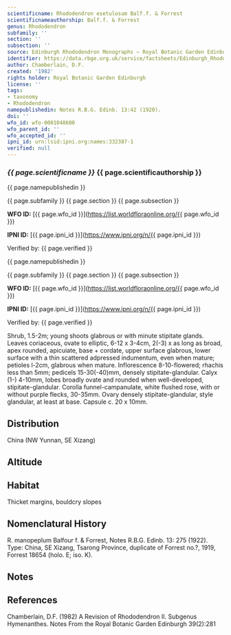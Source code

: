 ```yaml
---
scientificname: Rhododendron esetulosum Balf.f. & Forrest
scientificnameauthorship: Balf.f. & Forrest
genus: Rhododendron
subfamily: ''
section: ''
subsection: ''
source: Edinburgh Rhododendron Monographs – Royal Botanic Garden Edinburgh
identifier: https://data.rbge.org.uk/service/factsheets/Edinburgh_Rhododendron_Monographs.xhtml
author: Chamberlain, D.F.
created: '1982'
rights holder: Royal Botanic Garden Edinburgh
license: ''
tags:
- taxonomy
- Rhododendron
namepublishedin: Notes R.B.G. Edinb. 13:42 (1920).
doi: ''
wfo_id: wfo-0001048600
wfo_parent_id: ''
wfo_accepted_id: ''
ipni_id: urn:lsid:ipni.org:names:332387-1
verified: null
---
```

### _{{ page.scientificname }}_ {{ page.scientificauthorship }}
 {{ page.namepublishedin }}

{{ page.subfamily }} {{ page.section }} {{ page.subsection }}

**WFO ID:** [{{ page.wfo_id }}](https://list.worldfloraonline.org/{{ page.wfo_id }})

**IPNI ID:** [{{ page.ipni_id }}](https://www.ipni.org/n/{{ page.ipni_id }})

Verified by: {{ page.verified }}

 {{ page.namepublishedin }}

{{ page.subfamily }} {{ page.section }} {{ page.subsection }}

**WFO ID:** [{{ page.wfo_id }}](https://list.worldfloraonline.org/{{ page.wfo_id }})

**IPNI ID:** [{{ page.ipni_id }}](https://www.ipni.org/n/{{ page.ipni_id }})

Verified by: {{ page.verified }}



Shrub, 1.5-2m; young shoots glabrous or with minute stipitate glands. Leaves coriaceous, ovate to elliptic, 6-12 x 3-4cm, 2(-3) x as long as broad, apex rounded, apicuiate, base + cordate, upper surface glabrous, lower surface with a thin scattered adpressed indumentum, even when mature; petioles l-2cm, glabrous when mature. Inflorescence 8-10-flowered; rhachis less than 5mm; pedicels 15-30(-40)mm, densely stipitate-glandular. Calyx (1-) 4-10mm, lobes broadly ovate and rounded when well-developed, stipitate-glandular. Corolla funnel-campanulate, white flushed rose, with or without purple flecks, 30-35mm. Ovary densely stipitate-glandular, style glandular, at least at base. Capsule c. 20 x 10mm.

## Distribution
China (NW Yunnan, SE Xizang)

## Altitude


## Habitat
Thicket margins, bouldcry slopes

## Nomenclatural History
R. manopeplum Balfour f. & Forrest, Notes R.B.G. Edinb. 13: 275 (1922). Type: China, SE Xizang, Tsarong Province, duplicate of Forrest no.?, 1919, Forrest 18654 (holo. E; iso. K).
                       
## Notes


## References

Chamberlain, D.F. (1982) A Revision of Rhododendron II. Subgenus Hymenanthes. Notes From the Royal Botanic Garden Edinburgh 39(2):281
